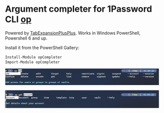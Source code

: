 # Argument completer for 1Password CLI [op](https://app-updates.agilebits.com/product_history/CLI)
Powered by [TabExpansionPlusPlus](https://github.com/lzybkr/TabExpansionPlusPlus). Works in Windows PowerShell, Powershell 6 and up.

Install it from the PowerShell Gallery:

```pwsh
Install-Module opCompleter
Import-Module opCompleter
```

![op TabComplete](/images/opTabCompletion.png)

![Completion of domains](/images/opGetTabCompletion.png)
